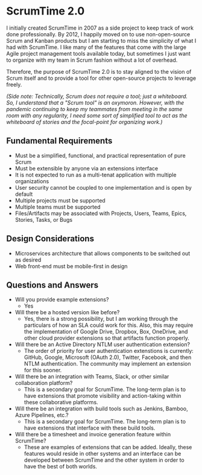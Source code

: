 # ScrumTime 2.0 #

I initially created ScrumTime in 2007 as a side project to keep track of work done professionally.  By 2012, I happily moved on to use non-open-source Scrum and Kanban products but I am starting to miss the simplicity of what I had with ScrumTime.  I like many of the features that come with the large Agile project management tools available today, but sometimes I just want to organize with my team in Scrum fashion without a lot of overhead.

Therefore, the purpose of ScrumTime 2.0 is to stay aligned to the vision of Scrum itself and to provide a tool for other open-source projects to leverage freely.

*(Side note: Technically, Scrum does not require a tool; just a whiteboard.  So, I understand that a "Scrum tool" is an oxymoron.  However, with the pandemic continuing to keep my teammates from meeting in the same room with any regularity, I need some sort of simplified tool to act as the whiteboard of stories and the focal-point for organizing work.)*

## Fundamental Requirements ##

- Must be a simplified, functional, and practical representation of pure Scrum
- Must be extensible by anyone via an extensions interface
- It is not expected to run as a multi-tenat application with multiple organizations
- User security cannot be coupled to one implementation and is open by default
- Multiple projects must be supported
- Multiple teams must be supported
- Files/Artifacts may be associated with Projects, Users, Teams, Epics, Stories, Tasks, or Bugs

## Design Considerations ##

- Microservices architecture that allows components to be switched out as desired
- Web front-end must be mobile-first in design

## Questions and Answers ##

- Will you provide example extensions?
  - Yes
- Will there be a hosted version like before?
  - Yes, there is a strong possibility, but I am working through the particulars of how an SLA could work for this.  Also, this may require the implementation of Google Drive, Dropbox, Box, OneDrive, and other cloud provider extensions so that artifacts function properly.  
- Will there be an Active Directory NTLM user authentication extension?
  - The order of priority for user authentication extenstions is currently: GitHub, Google, Microsoft (OAuth 2.0), Twitter, Facebook, and then NTLM authentication.  The community may implement an extension for this sooner.
- Will there be an integration with Teams, Slack, or other similar collaboration platform?
  - This is a secondary goal for ScrumTime.  The long-term plan is to have extensions that promote visibility and action-taking within these collaborative platforms.
- Will there be an integration with build tools such as Jenkins, Bamboo, Azure Pipelines, etc.?
  - This is a secondary goal for ScrumTime.  The long-term plan is to have extensions that interface with these build tools.
- Will there be a timesheet and invoice generation feature within ScrumTime?
  - These are examples of extensions that can be added.  Ideally, these features would reside in other systems and an interface can be developed between ScrumTime and the other system in order to have the best of both worlds.

